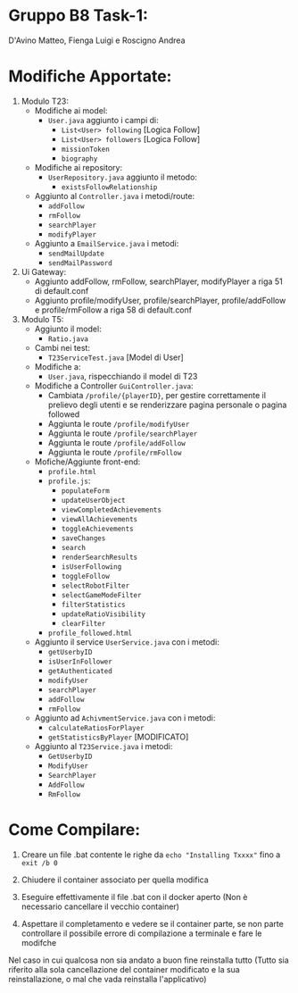 # Gruppo B8 Task-1:
D'Avino Matteo, Fienga Luigi e Roscigno Andrea

# Modifiche Apportate:
1. Modulo T23: 
    - Modifiche ai model:
        - `User.java` aggiunto i campi di:
          - `List<User> following` [Logica Follow]
          - `List<User> followers` [Logica Follow]
          - `missionToken`
          - `biography`
    - Modifiche ai repository:
      - `UserRepository.java` aggiunto il metodo:
        - `existsFollowRelationship`
    - Aggiunto al `Controller.java` i metodi/route:
        - `addFollow`
        - `rmFollow`
        - `searchPlayer`
        - `modifyPlayer`
    - Aggiunto a `EmailService.java` i metodi:
        - `sendMailUpdate`
        - `sendMailPassword`
2. Ui Gateway:
    - Aggiunto addFollow, rmFollow, searchPlayer, modifyPlayer a riga 51 di default.conf
    - Aggiunto profile/modifyUser, profile/searchPlayer, profile/addFollow e profile/rmFollow a riga 58 di default.conf
3. Modulo T5:
    - Aggiunto il model:
      - `Ratio.java`
    - Cambi nei test:
      - `T23ServiceTest.java` [Model di User]
    - Modifiche a:
      - `User.java`, rispecchiando il model di T23
    - Modifiche a Controller `GuiController.java`:
      - Cambiata `/profile/{playerID}`, per gestire correttamente il prelievo degli utenti e se renderizzare pagina personale o pagina followed
      - Aggiunta le route `/profile/modifyUser`
      - Aggiunta le route `/profile/searchPlayer`
      - Aggiunta le route `/profile/addFollow`
      - Aggiunta le route `/profile/rmFollow`
    - Mofiche/Aggiunte front-end:
      - `profile.html`
      - `profile.js`:
        - `populateForm`
        - `updateUserObject`
        - `viewCompletedAchievements`
        - `viewAllAchievements`
        - `toggleAchievements`
        - `saveChanges`
        - `search`
        - `renderSearchResults`
        - `isUserFollowing`
        - `toggleFollow`
        - `selectRobotFilter`
        - `selectGameModeFilter`
        - `filterStatistics`
        - `updateRatioVisibility`
        - `clearFilter`
      - `profile_followed.html`
    - Aggiunto il service `UserService.java` con i metodi:
      - `getUserbyID`
      - `isUserInFollower`
      - `getAuthenticated`
      - `modifyUser`
      - `searchPlayer`
      - `addFollow`
      - `rmFollow`
    - Aggiunto ad `AchivmentService.java` con i metodi:
      - `calculateRatiosForPlayer`
      - `getStatisticsByPlayer` [MODIFICATO]
    - Aggiunto al `T23Service.java` i metodi:
      - `GetUserbyID`
      - `ModifyUser`
      - `SearchPlayer`
      - `AddFollow`
      - `RmFollow`

# Come Compilare:
1. Creare un file .bat contente le righe da `echo "Installing Txxxx"` fino a `exit /b 0`

2. Chiudere il container associato per quella modifica

3. Eseguire effettivamente il file .bat con il docker aperto (Non è necessario cancellare il vecchio container)

4. Aspettare il completamento e vedere se il container parte, se non parte controllare il possibile errore di compilazione a terminale e fare le modifche

Nel caso in cui qualcosa non sia andato a buon fine reinstalla tutto (Tutto sia riferito alla sola cancellazione del container modificato e la sua reinstallazione, o mal che vada reinstalla l'applicativo)
